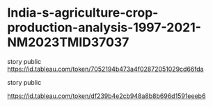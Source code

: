 # India-s-agriculture-crop-production-analysis-1997-2021-NM2023TMID37037

story public
https://id.tableau.com/token/7052194b473a4f02872051029cd66fda

story public

https://id.tableau.com/token/df239b4e2cb948a8b8b696d1591eeeb6
